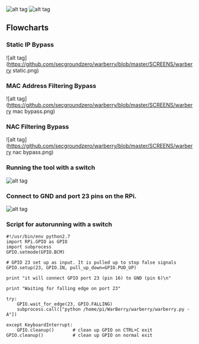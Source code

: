 ![alt tag](https://github.com/secgroundzero/warberry/blob/master/SCREENS/1.png)
![alt tag](https://github.com/secgroundzero/warberry/blob/master/SCREENS/2.png)


## Flowcharts

### Static IP Bypass
![alt tag](https://github.com/secgroundzero/warberry/blob/master/SCREENS/warberry static.png)

### MAC Address Filtering Bypass
![alt tag](https://github.com/secgroundzero/warberry/blob/master/SCREENS/warberry mac bypass.png)

### NAC Filtering Bypass
![alt tag](https://github.com/secgroundzero/warberry/blob/master/SCREENS/warberry nac bypass.png)


### Running the tool with a switch
![alt tag](https://github.com/secgroundzero/warberry/blob/master/SCREENS/IMG_2393.JPG)


### Connect to GND and port 23 pins on the RPi.
![alt tag](https://github.com/secgroundzero/warberry/blob/master/SCREENS/IMG_2394.JPG)


### Script for autorunning with a switch

```
#!/usr/bin/env python2.7
import RPi.GPIO as GPIO
import subprocess
GPIO.setmode(GPIO.BCM)

# GPIO 23 set up as input. It is pulled up to stop false signals
GPIO.setup(23, GPIO.IN, pull_up_down=GPIO.PUD_UP)

print "it will connect GPIO port 23 (pin 16) to GND (pin 6)\n"

print "Waiting for falling edge on port 23"

try:
    GPIO.wait_for_edge(23, GPIO.FALLING)
    subprocess.call(["python /home/pi/WarBerry/warberry/warberry.py -A"])

except KeyboardInterrupt:
    GPIO.cleanup()       # clean up GPIO on CTRL+C exit
GPIO.cleanup()           # clean up GPIO on normal exit

```
